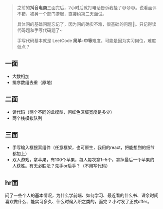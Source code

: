 > 之前的**抖音电商**三面完后，2小时后就打电话告诉我挂了😅😅😅。说看面评不错，被另一个部门捞起，直接约第二天面试。
>
> 具体问的基础问题忘记了，因为问的确实不难，很基础的问题🤣。只记得读代码题和手写代码题了~
>
> 手写代码基本就是 LeetCode **简单-中等**难度。可能是因为实习岗位，难度低点？

## 一面

- 大数相加
- 排序数组去重（原地）

## 二面

- 读代码（两个不同的盒模型，问红色区域宽度是多少）
- 两个栈模拟队列

## 三面

- 手写输入框搜索组件（任意框架，也可原生，我用的react，把能想到的细节都加上）
- 双人游戏，拿苹果，有100个苹果，每人每次拿1~5个，拿掉最后一个苹果的人获胜。有无必胜法？先手or后手？（不用写代码）

## hr面

问了一些个人的基本情况，为什么学前端、如何学习、最近看的什么书、课余时间喜欢做什么、能实习多久、什么时候入职之类的，面完 2 小时发了正式offer。

